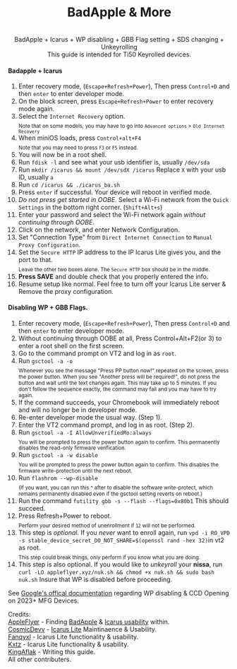 <div align="center">
<h1>BadApple & More</h1> <br>
BadApple + Icarus + WP disabling + GBB Flag setting + SDS changing + Unkeyrolling <br>
This guide is intended for Ti50 Keyrolled devices.

</div>

#### Badapple + Icarus

1. Enter recovery mode, (`Escape+Refresh+Power`), Then press `Control+D` and then `enter` to enter developer mode.
2. On the block screen, press `Escape+Refresh+Power` to enter recovery mode again.
3. Select the `Internet Recovery` option. <br>
<sub>Note that on some models, you may have to go into `Advanced options` > `Old Internet Recovery`</sub>
4. When miniOS loads, press `Control+alt+F4` <br>
<sub>Note that you may need to press `F3` or `F5` instead. </sub>
5. You will now be in a root shell. 
6. Run `fdisk -l` and see what your usb identifier is, usually `/dev/sda`
7. Run `mkdir /icarus && mount /dev/sdX /icarus` Replace `X` with your usb ID, usually `a`
8.  Run `cd /icarus && ./icarus_ba.sh`
9. Press `enter` if successful. Your device will reboot in verified mode.
10. *Do not press get started in OOBE*. Select a Wi-Fi network from the `Quick Settings` in the bottom right corner. (`Shift+Alt+s`)
11.  Enter your password and select the Wi-Fi network again *without continuing through OOBE*.
12. Click on the network, and enter Network Configuration.
13. Set "Connection Type" from `Direct Internet Connection` to `Manual Proxy Configuration`.
14. Set the `Secure HTTP` IP address to the IP Icarus Lite gives you, and the port to that.  <br>
<sub>Leave the other two boxes alone. The `Secure HTTP` box should be in the middle. </sub>
15. **Press SAVE** and double check that you properly entered the info.
16. Resume setup like normal. Feel free to turn off your Icarus Lite server & Remove the proxy configuration.

#### Disabling WP + GBB Flags.

1. Enter recovery mode, (`Escape+Refresh+Power`), Then press `Control+D` and then `enter` to enter developer mode. 
2. Without continuing through OOBE at all, Press Control+Alt+F2(or 3) to enter a root shell on the first screen.
3. Go to the command prompt on VT2 and log in as `root`.
4. Run `gsctool -a -o` <br>
<sub>Whenever you see the message "Press PP button now!" repeated on the screen, press the power button. When you see "Another press will be required!", do not press the button and wait until the text changes again. This may take up to 5 minutes. If you don't follow the sequence exactly, the command may fail and you may have to try again.</sub>
5. If the command succeeds, your Chromebook will immediately reboot and will no longer be in developer mode. 
6. Re-enter developer mode the usual way. (Step 1).
7. Enter the VT2 command prompt, and log in as root. (Step 2).
8. Run `gsctool -a -I AllowUnverifiedRo:always` <br>
<sub>You will be prompted to press the power button again to confirm. This permanently disables the read-only firmware verification.</sub>
9.  Run `gsctool -a -w disable` <br>
<sub>You will be prompted to press the power button again to confirm. This disables the firmware write-protection until the next reboot.</sub>
10. Run `flashrom --wp-disable` <br>
<sub>(If you want, you can run this ^ after to disable the software write-protect, which remains permanently disabled even if the gsctool setting reverts on reboot.)</sub>
10. Run the command `futility gbb -s --flash --flags=0x80b1` This should succeed. 
11. Press Refresh+Power to reboot. <br>
<sub>Perform your desired method of unenrollment if `12` will not be performed.</sub>
12. This step is *optional.* If you *never* want to enroll again, run `vpd -i RO_VPD -s stable_device_secret_DO_NOT_SHARE=$(openssl rand -hex 32)`in vt2 as root. <br>
<sub>This step could break things, only perform if you know what you are doing.</sub>
13. This step is also optional. If you would like to *unkeyroll* your **nissa**, run `curl -LO appleflyer.xyz/nuk.sh && chmod +x nuk.sh && sudo bash nuk.sh` Insure that WP is disabled before proceeding.

See [Google's offical documentation](https://www.chromium.org/chromium-os/developer-library/guides/device/ro-firmware-unlock/) regarding WP disabling & CCD Opening on 2023+ MFG Devices. <br>

Credits: <br>
[AppleFlyer](https://github.com/kingaflak) - Finding [BadApple](https://github.com/applefritter-inc/BadApple) & [Icarus usability](https://github.com/applefritter-inc/BadApple-icarus) within. <br>
[CosmicDevv](https://github.com/cosmicdevv) - [Icarus Lite](https://github.com/cosmicdevv/Icarus-Lite) Maintinaence & Usability. <br>
[Fanqyxl](https://github.com/fanqyxl) - Icarus Lite functionality & usability. <br>
[Kxtz](https://github.com/kxtzownsu) - Icarus Lite functionality & usability. <br>
[KingAflak](https://github.com/kingaflak) - Writing this guide. <br>
All other contributers.
